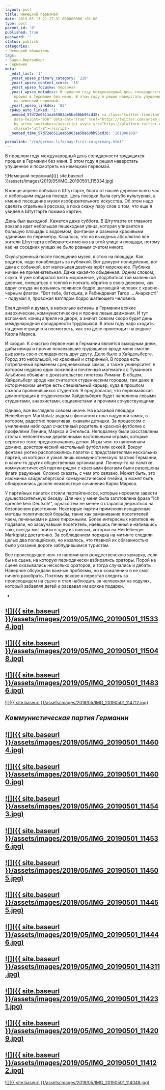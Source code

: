 ```yaml
---
layout: post
title: Немецкий первомай
date: 2019-05-13 21:27:31.000000000 +01:00
type: post
parent_id: '0'
published: true
password: ''
status: publish
categories:
- Немецкий обыватель
tags:
- Баден-Вюртемберг
- Германия
meta:
  _edit_last: '1'
  _yoast_wpseo_primary_category: '228'
  _yoast_wpseo_content_score: '30'
  _yoast_wpseo_focuskw: первомай
  _yoast_wpseo_metadesc: В прошлом году международный день солидарности трудящихся
    прошел в Германии без меня. В этом году я решил наверстать упущенное и посмотреть
    на немецкий первомай.
  _yoast_wpseo_linkdex: '65'
  rp4wp_auto_linked: '1'
  _oembed_57d72e6511eab5903ae5be60bb95cd38: <a class="twitter-timeline" data-width="625"
    data-height="938" data-dnt="true" href="https://twitter.com/artem_smotrakov?ref_src=twsrc%5Etfw">Tweets
    by artem_smotrakov</a><script async src="https://platform.twitter.com/widgets.js"
    charset="utf-8"></script>
  _oembed_time_57d72e6511eab5903ae5be60bb95cd38: '1618081887'

permalink: "/ru/german-life/may-first-in-germany.html"
---
```



В прошлом году международный день солидарности трудящихся прошел в Германии без меня. В этом году я решил наверстать упущенное и посмотреть на немецкий первомай.





![Немецкий первомай]({{ site.baseurl }}/assets/images/2019/05/IMG_20190501_115334.jpg)



  
  




В конце апреля побывал в Штутгарте, благо от нашей деревни всего час с небольшим езды на поезде. Цель поездки была сугубо культурная, а именно посещение музея изобразительного искусства. Об этом надо сделать отдельный рассказ, а пока скажу пару слов о том, что еще я увидел в Штутгарте помимо картин.





День был выходной. Кажется даже суббота. В Штутгарте от главного вокзала идет небольшая пешеходная улица, которая упирается в большую площадь с водоемом, фонтаном и разными красивыми зданиями по периметру. Казалось, что на выходных абсолютно все жители Штутгарта собираются именно на этой улице и площади, потому как на соседних улицах не было ровным счетом никого.





Окультуренный после посещения музея, я стою на площади. Как водится, надо понаблюдать за публикой. Вот дежурят полицейские, вот дама с собачкой, вот маленькая девочка жрёт мороженое. Публика ничем не примечательная. Даже какая-то обыденная. Одним словом, скука. Я уже собирался взять мороженое, уподобиться той маленькой девочке, смешаться с толпой и поехать обратно в свою деревню, как вдруг откуда ни возьмись появился бодро шагающий человек с красно-черным флагом. "Вот тебе, батюшка, и Рабиндранат Тагор ... Анархист!" - подумал я, провожая взглядом бодро шагающего человека.





Ехал домой и думал, а насколько активны в Германии всякие анархические, коммунистические и прочие левые движения. И тут вспомнил: конец апреля на дворе, а значит совсем скоро будет день международной солидарности трудящихся. В этом году надо сходить на демонстрацию и посмотреть, как это дело происходит на родине Карла Маркса.





И сходил. К счастью первое мая в Германии является выходным днем, дабы немцы и прочие понаехавшие трудящиеся вроде меня смогли выразить свою солидарность друг другу. Дело было в Хайдельберге. Город это небольшой, но красивый и старинный. В городе есть потрепанный временем средневековый замок, а также университет, в котором недавно один пожилой и почтенный математик с Туманного Альбиона объявил о доказательстве гипотезы Римана. В общем, Хайдельберг вроде как считается студенческим городом, там даже в историческом центре есть специальный карцер, куда в прошлом сажали провинившихся студентов. Я предполагал, что первомайская демонстрация в студенческом Хайдельберге будет наполнена левыми студентами, анархистами, социалистами и прочими сочувствующими.





Однако, все выглядело совсем иначе. На красивой площади Heidelberger Marktplatz рядом с фонтаном стоял надувной замок, в котором, радостно повизгивая, скакали детишки. За процессом с умилением наблюдал счастливый родитель в красной футболке с профилями Ленина, Маркса и Энгельса. Неподалеку были расставлены столы с непонятными деревянными настольными играми, которые вероятно тоже предназначались детям. Игры чем-то напоминали домино, доисторический настольный футбол или хоккей. Вокруг фонтана уютно расположились палатки с представителями нескольких партий, из которых я узнал лишь коммунистическую партию Германии, и каких-то других общественных организаций. Почему-то на палатке коммунистической партии рядом с красными флагами были развешены флаги радужные. Сложно сказать, с чем это связано. Может быть, это изюминка хайдельбергской коммунистической ячейки, а может быть, обнаружились доселе неизвестные сочинения Карла Маркса.





У партийных палаток стояли партайгеноссе, которые норовили завести душеспасительную беседу. Для них у меня была заготовлена фраза "Ich spreche kein Deutsch!", однако тем не менее я старался держаться на безопасном расстоянии. Некоторые партии применяли изощренные методы политической борьбы, такие как заманивание посетителей чаем, печеньками и даже пирожными. Более интересных напитков не подавали, но заскучавший посетитель, наевшись печенья и напившись чаю, всегда мог пойти в одну из пивных, которых на Heidelberger Marktplatz достаточно. За соблюдением порядка на митинге следили целых два полицейских, но казалось, что главной их обязанностью было указание дороги заблудившимся туристам.





Все происходящее чем-то напоминало рождественскую ярмарку, если бы не сцена, на которую периодически взбирались ораторы. Порой на сцене оказывались несколько ораторов, и тогда случались и дебаты. Наверное обсуждали важные проблемы, но к сожалению я не смог ничего разобрать. Поэтому вскоре я перестал следить за происходящем на сцене и стал наблюдать за человеком на ходулях, который забавлял детей и раздавал им всякие подарки.





- 
[![]({{ site.baseurl }}/assets/images/2019/05/IMG_20190501_115334.jpg)](/wp-content/uploads/2019/05/IMG_20190501_115334.jpg)
- 
[![]({{ site.baseurl }}/assets/images/2019/05/IMG_20190501_115048.jpg)](/wp-content/uploads/2019/05/IMG_20190501_115048.jpg)
- 
[![]({{ site.baseurl }}/assets/images/2019/05/IMG_20190501_114836.jpg)](/wp-content/uploads/2019/05/IMG_20190501_114836.jpg)
- 
[![]({{ site.baseurl }}/assets/images/2019/05/IMG_20190501_114712.jpg)](/wp-content/uploads/2019/05/IMG_20190501_114712.jpg)  

_Коммунистическая партия Германии_
- 
[![]({{ site.baseurl }}/assets/images/2019/05/IMG_20190501_114604.jpg)](/wp-content/uploads/2019/05/IMG_20190501_114604.jpg)
- 
[![]({{ site.baseurl }}/assets/images/2019/05/IMG_20190501_114600.jpg)](/wp-content/uploads/2019/05/IMG_20190501_114600.jpg)
- 
[![]({{ site.baseurl }}/assets/images/2019/05/IMG_20190501_114543.jpg)](/wp-content/uploads/2019/05/IMG_20190501_114543.jpg)
- 
[![]({{ site.baseurl }}/assets/images/2019/05/IMG_20190501_114536.jpg)](/wp-content/uploads/2019/05/IMG_20190501_114536.jpg)
- 
[![]({{ site.baseurl }}/assets/images/2019/05/IMG_20190501_114505.jpg)](/wp-content/uploads/2019/05/IMG_20190501_114505.jpg)
- 
[![]({{ site.baseurl }}/assets/images/2019/05/IMG_20190501_114455.jpg)](/wp-content/uploads/2019/05/IMG_20190501_114455.jpg)
- 
[![]({{ site.baseurl }}/assets/images/2019/05/IMG_20190501_114446.jpg)](/wp-content/uploads/2019/05/IMG_20190501_114446.jpg)
- 
[![]({{ site.baseurl }}/assets/images/2019/05/IMG_20190501_114311.jpg)](/wp-content/uploads/2019/05/IMG_20190501_114311.jpg)
- 
[![]({{ site.baseurl }}/assets/images/2019/05/IMG_20190501_114231.jpg)](/wp-content/uploads/2019/05/IMG_20190501_114231.jpg)
- 
[![]({{ site.baseurl }}/assets/images/2019/05/IMG_20190501_114209.jpg)](/wp-content/uploads/2019/05/IMG_20190501_114209.jpg)
- 
[![]({{ site.baseurl }}/assets/images/2019/05/IMG_20190501_114122.jpg)](/wp-content/uploads/2019/05/IMG_20190501_114122.jpg)
- 
[![]({{ site.baseurl }}/assets/images/2019/05/IMG_20190501_114048.jpg)](/wp-content/uploads/2019/05/IMG_20190501_114048.jpg)




